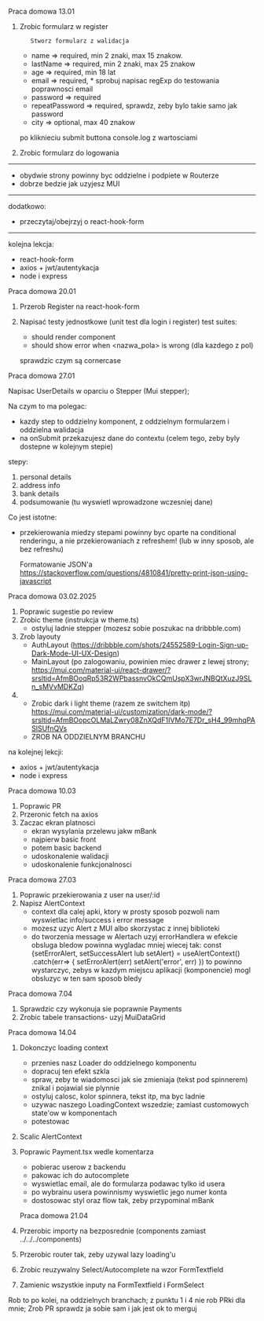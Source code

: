 Praca domowa 13.01

1.  Zrobic formularz w register

           Stworz formularz z walidacja

    - name => required, min 2 znaki, max 15 znakow.
    - lastName => required, min 2 znaki, max 25 znakow
    - age => required, min 18 lat
    - email => required, \* sprobuj napisac regExp do testowania poprawnosci email
    - password => required
    - repeatPassword => required, sprawdz, zeby bylo takie samo jak password
    - city => optional, max 40 znakow

    po kliknieciu submit buttona console.log z wartosciami

2.  Zrobic formularz do logowania

---

- obydwie strony powinny byc oddzielne i podpiete w Routerze
- dobrze bedzie jak uzyjesz MUI

---

dodatkowo:

- przeczytaj/obejrzyj o react-hook-form

---

kolejna lekcja:

- react-hook-form
- axios + jwt/autentykacja
- node i express

Praca domowa 20.01

1. Przerob Register na react-hook-form

2. Napisać testy jednostkowe (unit test dla login i register)
   test suites:

   - should render component
   - should show error when <nazwa_pola> is wrong (dla kazdego z pol)

   sprawdzic czym są cornercase

Praca domowa 27.01

Napisac UserDetails w oparciu o Stepper (Mui stepper);

Na czym to ma polegac:

- kazdy step to oddzielny komponent, z oddzielnym formularzem i oddzielna walidacja
- na onSubmit przekazujesz dane do contextu (celem tego, zeby byly dostepne w kolejnym stepie)

stepy:

1. personal details
2. address info
3. bank details
4. podsumowanie (tu wyswietl wprowadzone wczesniej dane)

Co jest istotne:

- przekierowania miedzy stepami powinny byc oparte na conditional renderingu, a nie przekierowaniach z refreshem! (lub w inny sposob, ale bez refreshu)

  Formatowanie JSON'a
  https://stackoverflow.com/questions/4810841/pretty-print-json-using-javascript

Praca domowa 03.02.2025

1. Poprawic sugestie po review
2. Zrobic theme (instrukcja w theme.ts)
   - ostyluj ladnie stepper (mozesz sobie poszukac na dribbble.com)
3. Zrob layouty
   - AuthLayout (https://dribbble.com/shots/24552589-Login-Sign-up-Dark-Mode-UI-UX-Design)
   - MainLayout (po zalogowaniu, powinien miec drawer z lewej strony; https://mui.com/material-ui/react-drawer/?srsltid=AfmBOoqRp53R2WPbassnvOkCQmUspX3wrJNBQtXuzJ9SLn_sMVvMDKZq)
4. - Zrobic dark i light theme (razem ze switchem itp) https://mui.com/material-ui/customization/dark-mode/?srsltid=AfmBOopcOLMaLZwry08ZnXQdF1IVMo7E7Dr_sH4_99mhqPASlSUfnQVs
   * ZROB NA ODDZIELNYM BRANCHU

na kolejnej lekcji:

- axios + jwt/autentykacja
- node i express

Praca domowa 10.03

1. Poprawic PR
2. Przeronic fetch na axios
3. Zaczac ekran platnosci
   - ekran wysylania przelewu jakw mBank
   - najpierw basic front
   - potem basic backend
   - udoskonalenie walidacji
   - udoskonalenie funkcjonalnosci

Praca domowa 27.03

1. Poprawic przekierowania z user na user/:id
2. Napisz AlertContext
   - context dla calej apki, ktory w prosty sposob pozwoli nam wyswietlac info/success i error message
   - mozesz uzyc Alert z MUI albo skorzystac z innej biblioteki
   - do tworzenia message w Alertach uzyj errorHandlera
     w efekcie obsluga bledow powinna wygladac mniej wiecej tak:
     const {setErrorAlert, setSuccessAlert lub setAlert} = useAlertContext()
     .catch(err=> {
     setErrorAlert(err)
     setAlert('error', err)
     })
     to powinno wystarczyc, zebys w kazdym miejscu aplikacji (komponencie) mogl obsluzyc w ten sam sposob bledy

Praca domowa 7.04

1. Sprawdzic czy wykonuja sie poprawnie Payments
2. Zrobic tabele transactions- uzyj MuiDataGrid

Praca domowa 14.04

1. Dokonczyc loading context
   - przenies nasz Loader do oddzielnego komponentu
   - dopracuj ten efekt szkla
   - spraw, zeby te wiadomosci jak sie zmieniaja (tekst pod spinnerem) znikal i pojawial sie plynnie
   - ostyluj calosc, kolor spinnera, tekst itp, ma byc ladnie
   - uzywac naszego LoadingContext wszedzie; zamiast customowych state'ow w komponentach
   - potestowac
2. Scalic AlertContext
3. Poprawic Payment.tsx wedle komentarza

   - pobierac userow z backendu
   - pakowac ich do autocomplete
   - wyswietlac email, ale do formularza podawac tylko id usera
   - po wybrainu usera powinnismy wyswietlic jego numer konta
   - dostosowac styl oraz flow tak, zeby przypominal mBank

   Praca domowa 21.04

4. Przerobic importy na bezposrednie (components zamiast ../../../components)
5. Przerobic router tak, zeby uzywal lazy loading'u
6. Zrobic reuzywalny Select/Autocomplete na wzor FormTextfield
7. Zamienic wszystkie inputy na FormTextfield i FormSelect

Rob to po kolei, na oddzielnych branchach;
z punktu 1 i 4 nie rob PRki dla mnie; Zrob PR sprawdz ja sobie sam i jak jest ok to merguj
